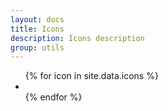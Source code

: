 ```yaml
---
layout: docs
title: Icons
description: Icons description
group: utils
---
```


<div class="icons-demo">
   <ul class="sv-list sv-list-horizontal-fixed sv-list-horizontal-fixed--6">
      {% for icon in site.data.icons %}
      <li class="sv-list__item" title="{{ icon.className }}"><i class="{{ icon.className }}"></i></li>
      {% endfor %}
   </ul>
</div>
